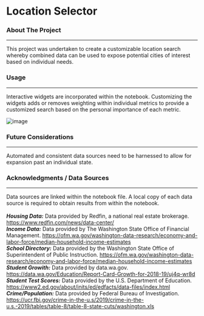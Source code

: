 # Location Selector
### About The Project
***
This project was undertaken to create a customizable location search whereby combined data can be used to expose potential cities of interest based on individual needs.
### Usage
***
Interactive widgets are incorporated within the notebook.  Customizing the widgets adds or removes weighting within individual metrics to provide a customized search based on the personal importance of each metric.

![image](https://user-images.githubusercontent.com/105223924/168596683-21059447-360d-4b53-8c79-a93979d4b12e.png)

### Future Considerations 
***
Automated and consistent data sources need to be harnessed to allow for expansion past an individual state.

### Acknowledgments / Data Sources
***
Data sources are linked within the notebook file.  A local copy of each data source is required to obtain results from within the notebook. </br>
</br>
***Housing Data:*** Data provided by Redfin, a national real estate brokerage. https://www.redfin.com/news/data-center/ </br>
***Income Data:*** Data provided by The Washington State Office of Financial Management. https://ofm.wa.gov/washington-data-research/economy-and-labor-force/median-household-income-estimates </br>
***School Directory:*** Data provided by the Washington State Office of Superintendent of Public Instruction. https://ofm.wa.gov/washington-data-research/economy-and-labor-force/median-household-income-estimates </br>
***Student Growith:***  Data provided by data.wa.gov.  https://data.wa.gov/Education/Report-Card-Growth-for-2018-19/uj4q-wr8d </br>
***Student Test Scores:***  Data provided by the U.S. Department of Education. https://www2.ed.gov/about/inits/ed/edfacts/data-files/index.html </br>
***Crime/Population:*** Data provided by Federal Bureau of Investigation.  https://ucr.fbi.gov/crime-in-the-u.s/2019/crime-in-the-u.s.-2019/tables/table-8/table-8-state-cuts/washington.xls
